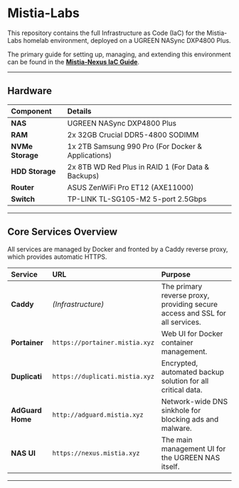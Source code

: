# Mistia-Labs

This repository contains the full Infrastructure as Code (IaC) for the Mistia-Labs homelab environment, deployed on a UGREEN NASync DXP4800 Plus.

The primary guide for setting up, managing, and extending this environment can be found in the **[Mistia-Nexus IaC Guide](./Mistia-Nexus/README.md)**.

---

## Hardware

| Component | Details |
| :--- | :--- |
| **NAS** | UGREEN NASync DXP4800 Plus |
| **RAM** | 2x 32GB Crucial DDR5-4800 SODIMM |
| **NVMe Storage**| 1x 2TB Samsung 990 Pro (For Docker & Applications) |
| **HDD Storage** | 2x 8TB WD Red Plus in RAID 1 (For Data & Backups) |
| **Router** | ASUS ZenWiFi Pro ET12 (AXE11000) |
| **Switch** | TP-LINK TL-SG105-M2 5-port 2.5Gbps |

---

## Core Services Overview

All services are managed by Docker and fronted by a Caddy reverse proxy, which provides automatic HTTPS.

| Service | URL | Purpose |
| :--- | :--- | :--- |
| **Caddy** | _(Infrastructure)_ | The primary reverse proxy, providing secure access and SSL for all services. |
| **Portainer** | `https://portainer.mistia.xyz` | Web UI for Docker container management. |
| **Duplicati** | `https://duplicati.mistia.xyz` | Encrypted, automated backup solution for all critical data. |
| **AdGuard Home**| `http://adguard.mistia.xyz` | Network-wide DNS sinkhole for blocking ads and malware. |
| **NAS UI** | `https://nexus.mistia.xyz` | The main management UI for the UGREEN NAS itself. |

---
